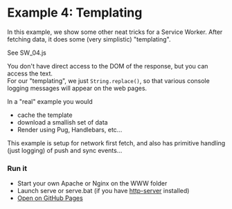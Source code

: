 # Example 4: Templating

In this example, we show some other neat tricks for a Service Worker.
After fetching data, it does some (very simplistic) "templating".

See SW_04.js

You don't have direct access to the DOM of the response, but you can access the text.  
For our "templating", we just `String.replace()`, so that various console logging messages will appear on the web pages.

In a "real" example you would
 - cache the template
 - download a smallish set of data
 - Render using Pug, Handlebars, etc...

This example is setup for network first fetch, and also has primitive handling (just logging) of push and sync events...

### Run it
 - Start your own Apache or Nginx on the WWW folder
 - Launch serve or serve.bat (if you have [http-server](https://www.npmjs.com/package/http-server) installed)
 - [Open on GitHub Pages](https://morganconrad.github.io/serviceworkers/04_templating/www/index.html)
